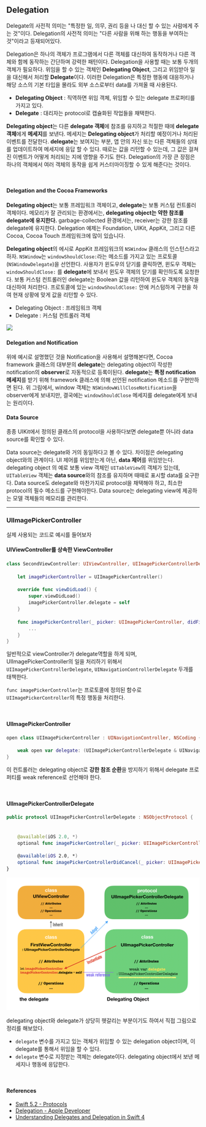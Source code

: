 ## Delegation

Delegate의 사전적 의미는 "특정한 일, 의무, 권리 등을 나 대신 할 수 있는 사람에게 주는 것"이다. Delegation의 사전적 의미는 "다른 사람을 위해 하는 행동을 부여하는 것"이라고 등재되어있다.

Delegation은 하나의 객체가 프로그램에서 다른 객체를 대신하여 동작하거나 다른 객체와 함께 동작하는 간단하며 강력한 패턴이다. Delegation을 사용할 때는 보통 두개의 객체가 필요하다. 위임을 할 수 있는 객체인 **Delegating Object**, 그리고 위임받아 일을 대신해서 처리할 **Delegate**이다. 이러한 Delegation은 특정한 행동에 대응하거나 해당 소스의 기본 타입을 몰라도 외부 소스로부터 data를 가져올 때 사용된다.

- **Delegating Object** : 직역하면 위임 객체, 위임할 수 있는 delegate 프로퍼티를 가지고 있다.
- **Delegate** : 대리자는 protocol로 캡슐화된 작업들을 채택한다.

 **Delegating object**는 다른 **delegate 객체**에 참조를 유지하고 적절한 때에 **delegate 객체**에게 **메세지**를 보낸다. 메세지는 **Delegating object**가 처리할 예정이거나 처리된 이벤트를 전달한다. **delegate**는 보여지는 부분, 앱 안의 자신 또는 다른 객체들의 상태를 업데이트하여 메세지에 응답 할 수 있다. 때로는 값을 리턴할 수 있는데, 그 값은 걸쳐진 이벤트가 어떻게 처리되는 지에 영향을 주기도 한다. Delegation의 가장 큰 장점은 하나의 객체에서 여러 객체의 동작을 쉽게 커스터마이징할 수 있게 해준다는 것이다.

<br>

#### Delegation and the Cocoa Frameworks

**Delegating object**는 보통 프레임워크 객체이고, **delegate**는 보통 커스텀 컨트롤러 객체이다. 메모리가 잘 관리되는 환경에서는, **delegating object는 약한 참조를 delegate에 유지한다.** garbage-collected 환경에서는, receiver는 강한 참조를 delegate에 유지한다. Delegation 예제는 Foundation, UIKit, AppKit, 그리고 다른 Cocoa, Cocoa Touch 프레임워크에 많이 있습니다.

**Delegating object**의 에시로 AppKit 프레임워크의 `NSWindow` 클래스의 인스턴스라고 하자. `NSWindow`는 `windowShouldClose:`라는 메소드를 가지고 있는 프로토콜(`NSWindowDelegate`)을 선언한다. 사용자가 윈도우의 닫기를 클릭하면, 윈도우 객체는 `windowShouldClose:` 를 **delegate**에 보내서 윈도우 객체의 닫기를 확인하도록 요청한다. 보통 커스텀 컨트롤러인 delegate는 Boolean 값을 리턴하여 윈도우 객체의 동작을 대신하여 처리한다. 프로토콜에 있는 `windowShouldClose:` 안에 커스텀하게 구현을 하여 현재 상황에 맞게 값을 리턴할 수 있다.

- Delegating Object : 프레임워크 객체
- Delegate : 커스텀 컨트롤러 객체

<img src="https://developer.apple.com/library/archive/documentation/General/Conceptual/DevPedia-CocoaCore/Art/delegation_2x.png">

#### Delegation and Notification

위에 예시로 설명했던 것을 Notification을 사용해서 설명해본다면, Cocoa framework 클래스의 대부분의 **delegate**는 delegating object이 작성한 notification의 **observer**로 자동적으로 등록이된다. **delegate**는 **특정 notification 메세지**를 받기 위해 framework 클래스에 의해 선언된 notification 메소드를 구현만하면 된다. 위 그림에서, window 객체는 `NSWindowWillCloseNotification`을 observer에게 보내지만, 결국에는 `windowShouldClose` 메세지를 delegate에게 보내는 원리이다.

#### Data Source

종종 UIKit에서 정의된 클래스의 protocol을 사용하다보면 delegate뿐 아니라 data source를 확인할 수 있다.

Data source는 delegate와 거의 동일하다고 볼 수 있다. 차이점은 delegating object와의 관계이다. UI 제어를 위임받는게 아닌, **data 제어**를 위임받는다. delegating object 의 예로 보통 view 객체인 `UITableView`의 객체가 있는데, `UITableView` 객체는 **data source**와의 참조를 유지하며 때때로 표시할 data를 요구한다. Data source도 delegate와 마찬가지로 protocol을 채택해야 하고, 최소한 protocol의 필수 메소드를 구현해야한다. Data source는 delegating view에 제공하는 모델 객체들의 메모리를 관리한다.

---

### UIImagePickerController

실제 사용되는 코드로 예시를 들어보자

#### UIViewController를 상속한 ViewController

```swift
class SecondViewController: UIViewController, UIImagePickerControllerDelegate, UINavigationControllerDelegate {

    let imagePickerController = UIImagePickerController()
    
    override func viewDidLoad() {
        super.viewDidLoad()
        imagePickerController.delegate = self
    }
  
    func imagePickerController(_ picker: UIImagePickerController, didFinishPickingMediaWithInfo info: [UIImagePickerController.InfoKey : Any]) {
        ...
    }
}
```

일반적으로 viewController가 delegate역할을 하게 되며, UIImagePickerController의 일을 처리하기 위해서 `UIImagePickerControllerDelegate`, `UINavigationControllerDelegate` 두개를 태책한다.

`func imagePickerController`는 프로토콜에 정의된 함수로 `UIImagePickerController`의 특정 행동을 처리한다.

<br>

#### UIImagePickerController

```swift
open class UIImagePickerController : UINavigationController, NSCoding {
  
    weak open var delegate: (UIImagePickerControllerDelegate & UINavigationControllerDelegate)?
}
```

이 컨트롤러는 delegating object로 **강한 참조 순환**을 방지하기 위해서 delegate 프로퍼티를 weak reference로 선언해야 한다. 

<br>

#### UIImagePickerControllerDelegate

```swift
public protocol UIImagePickerControllerDelegate : NSObjectProtocol {

    
    @available(iOS 2.0, *)
    optional func imagePickerController(_ picker: UIImagePickerController, didFinishPickingMediaWithInfo info: [UIImagePickerController.InfoKey : Any])

    @available(iOS 2.0, *)
    optional func imagePickerControllerDidCancel(_ picker: UIImagePickerController)
}
```

<img src="https://github.com/corykim0829/iOS-squad/blob/master/Images/delegation-pattern-image-picker.png?raw=true" width="800px">

delegating object와 delegate가 상당히 헷갈리는 부분이기도 하여서 직접 그림으로 정리를 해보았다.

- `delegate` 변수를 가지고 있는 객체가 위임할 수 있는 delegation object이며, 이 delegate를 통해서 위임을 할 수 있다.
- `delegate` 변수로 지정받는 객체는 delegate이다. delegating object에서 보낸 메세지나 행동에 응답한다.

<br>

#### References

- [Swift 5.2 - Protocols](https://docs.swift.org/swift-book/LanguageGuide/Protocols.html#//apple_ref/doc/uid/TP40014097-CH25-ID276)
- [Delegation - Apple Developer](https://developer.apple.com/library/archive/documentation/General/Conceptual/DevPedia-CocoaCore/Delegation.html)
- [Understanding Delegates and Delegation in Swift 4](https://www.appcoda.com/swift-delegate/)

